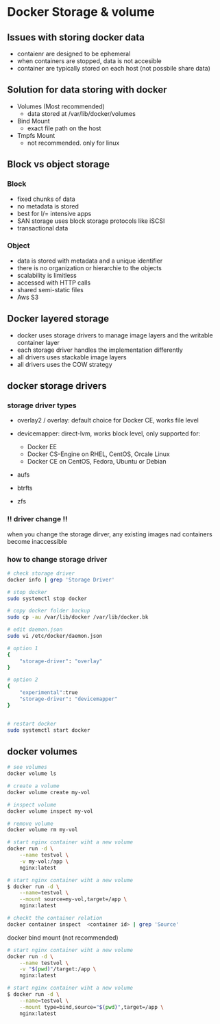 # Docker Storage & volume

## Issues with storing docker data
- contaienr are designed to be ephemeral
- when containers are stopped, data is not accesible
- container are typically stored on each host (not possbile share data)

## Solution for data storing with docker
- Volumes (Most recommended)
    - data stored at /var/lib/docker/volumes
- Bind Mount
    - exact file path on the host
- Tmpfs Mount
    - not recommended. only for linux

## Block vs object storage

### Block
- fixed chunks of data
- no metadata is stored
- best for I/= intensive apps
- SAN storage uses block storage protocols like iSCSI
- transactional data

### Object
- data is stored with metadata and a unique identifier
- there is no organization or hierarchie to the objects
- scalability is limitless
- accessed with HTTP calls
- shared semi-static files
- Aws S3

## Docker layered storage
- docker uses storage drivers to manage image layers and the writable container layer
- each storage driver handles the implementation differently
- all drivers uses stackable image layers
- all drivers uses the COW strategy

## docker storage drivers

### storage driver types
- overlay2 / overlay: default choice for Docker CE, works file level

- devicemapper: direct-lvm, works block level, only supported for:
    - Docker EE
    - Docker CS-Engine on RHEL, CentOS, Orcale Linux
    - Docker CE on CentOS, Fedora, Ubuntu or Debian

- aufs
- btrfts
- zfs

### !! driver change !!
when you change the storage dirver, any existing images nad containers become inaccessible

### how to change storage driver

```bash
# check storage driver
docker info | grep 'Storage Driver'

# stop docker
sudo systemctl stop docker

# copy docker folder backup
sudo cp -au /var/lib/docker /var/lib/docker.bk

# edit daemon.json
sudo vi /etc/docker/daemon.json

# option 1
{
    "storage-driver": "overlay"
}

# option 2
{
    "experimental":true
    "storage-driver": "devicemapper"
}


# restart docker
sudo systemctl start docker
```

## docker volumes
```bash
# see volumes
docker volume ls

# create a volume
docker volume create my-vol

# inspect volume
docker volume inspect my-vol

# remove volume
docker volume rm my-vol

# start nginx container wiht a new volume
docker run -d \
    --name testvol \
    -v my-vol:/app \
    nginx:latest

# start nginx container wiht a new volume
$ docker run -d \
    --name=testvol \
    --mount source=my-vol,target=/app \
    nginx:latest

# checkt the container relation
docker container inspect  <container id> | grep 'Source'
```



docker bind mount (not recommended)
```bash
# start nginx container wiht a new volume
docker run -d \
    --name testvol \
    -v "$(pwd)"/target:/app \
    nginx:latest

# start nginx container wiht a new volume
$ docker run -d \
    --name=testvol \
    --mount type=bind,source="$(pwd)",target=/app \
    nginx:latest


```